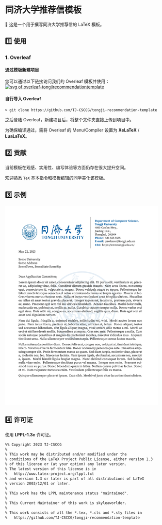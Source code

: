 # 同济大学推荐信模板

:page_facing_up: 这是一个用于撰写同济大学推荐信的 LaTeX 模板。

## :one: 使用

### 1. Overleaf

#### 通过模板新建项目

您可以通过以下链接访问我们的 Overleaf 模板并使用：[![svg of overleaf-tongjirecommendationtemplate](https://img.shields.io/badge/Overleaf-TJ--CSCCG%2Ftongji--recommendation--template-green)](https://www.overleaf.com/latex/templates/tongji-beamer-template/gnbqzdkqfqbb)

#### 自行导入 Overleaf

```shell
> git clone https://github.com/TJ-CSCCG/tongji-recommendation-template
```

之后登陆 Overleaf，新建项目后，将整个文件夹直接上传到项目中。

为确保编译通过，需将 Overleaf 的 Menu/Compiler 设置为 **XeLaTeX** / **LuaLaTeX**。

## :two: 贡献

当前模板在观感、实用性、编写体验等方面仍存在很大提升空间。

欢迎熟悉 `TeX` 基本指令和模板编辑的同学美化该模板。

## :three: 示例

![example-image](example.png)

## :four: 许可证

使用 **LPPL-1.3c** 许可证。

```
%% Copyright 2023 TJ-CSCCG
%
% This work may be distributed and/or modified under the
% conditions of the LaTeX Project Public License, either version 1.3
% of this license or (at your option) any later version.
% The latest version of this license is in
%   http://www.latex-project.org/lppl.txt
% and version 1.3 or later is part of all distributions of LaTeX
% version 2003/12/01 or later.
%
% This work has the LPPL maintenance status "maintained".
%
% This Current Maintainer of this work is skyleaworlder.
%
% This work consists of all the *.tex, *.cls and *.sty files in
%   https://github.com/TJ-CSCCG/tongji-recommendation-template
```